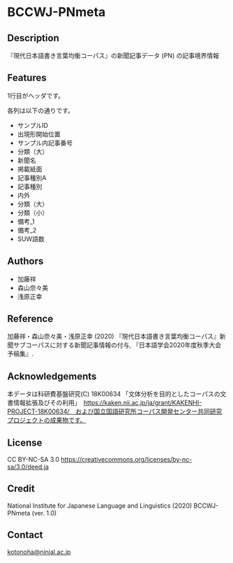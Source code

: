 # BCCWJ-PNmeta

## Description
『現代日本語書き言葉均衡コーパス』の新聞記事データ (PN) の記事境界情報

## Features

1行目がヘッダです。

各列は以下の通りです。
- サンプルID
- 出現形開始位置
- サンプル内記事番号
- 分類（大）
- 新聞名
- 掲載紙面
- 記事種別A
- 記事種別
- 内外
- 分類（大）
- 分類（小）
- 備考_1
- 備考_2
- SUW語数

## Authors

- 加藤祥
- 森山奈々美
- 浅原正幸

## Reference 
加藤祥・森山奈々美・浅原正幸 (2020) 『現代日本語書き言葉均衡コーパス』新聞サブコーパスに対する新聞記事情報の付与, 『日本語学会2020年度秋季大会予稿集』.

## Acknowledgements
本データは科研費基盤研究(C) 18K00634 「文体分析を目的としたコーパスの文書情報拡張及びその利用」　https://kaken.nii.ac.jp/ja/grant/KAKENHI-PROJECT-18K00634/　および国立国語研究所コーパス開発センター共同研究プロジェクトの成果物です。

## License
CC BY-NC-SA 3.0 https://creativecommons.org/licenses/by-nc-sa/3.0/deed.ja

## Credit
National Institute for Japanese Language and Linguistics (2020) BCCWJ-PNmeta (ver. 1.0)

## Contact
kotonoha@ninjal.ac.jp

